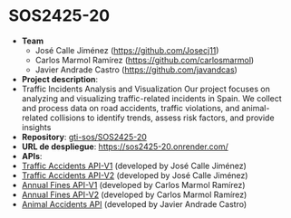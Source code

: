# SOS2425-20
- **Team**
  - José Calle Jiménez (https://github.com/Josecj11)
  - Carlos Marmol Ramírez (https://github.com/carlosmarmol)
  - Javier Andrade Castro (https://github.com/javandcas)
- **Project description**:
- Traffic Incidents Analysis and Visualization
Our project focuses on analyzing and visualizing traffic-related incidents in Spain. We collect and process data on road accidents, traffic violations, and animal-related collisions to identify trends, assess risk factors, and provide insights
- **Repository**: [gti-sos/SOS2425-20](https://github.com/gti-sos/SOS2425-20)
- **URL de despliegue**: https://sos2425-20.onrender.com/
-  **APIs**:
  - [Traffic Accidents API-V1](https://sos2425-20.onrender.com/api/v1/traffic-accidents/docs) (developed by José Calle Jiménez)
  - [Traffic Accidents API-V2](https://sos2425-20.onrender.com/api/v2/traffic-accidents/docs) (developed by José Calle Jiménez)
  - [Annual Fines API-V1](https://sos2425-20.onrender.com/api/v1/fines/docs) (developed by Carlos Marmol Ramírez)
  - [Annual Fines API-V2](https://documenter.getpostman.com/view/42564550/2sB2iwEEAK) (developed by Carlos Marmol Ramírez)
  - [Animal Accidents API](https://sos2425-20.onrender.com/api/v1/accidents-with-animals/docs) (developed by Javier Andrade Castro)
